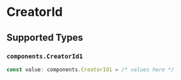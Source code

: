 # CreatorId


## Supported Types

### `components.CreatorId1`

```typescript
const value: components.CreatorId1 = /* values here */
```

